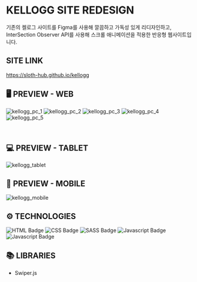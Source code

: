 # KELLOGG SITE REDESIGN

기존의 켈로그 사이트를 Figma를 사용해 깔끔하고 가독성 있게 리디자인하고,
InterSection Observer API를 사용해 스크롤 애니메이션을 적용한 반응형 웹사이트입니다.

## SITE LINK

https://sloth-hub.github.io/kellogg

## 🖥 PREVIEW - **WEB**
![kellogg_pc_1](https://github.com/sloth-hub/kellogg/assets/53851248/13cffea5-84d3-4892-af54-05e5d8d643fc)
![kellogg_pc_2](https://github.com/sloth-hub/kellogg/assets/53851248/5ab389f4-00de-468a-a870-284750aae6d6)
![kellogg_pc_3](https://github.com/sloth-hub/kellogg/assets/53851248/1d7d5067-7a36-46ab-a7f4-a62720f450cc)
![kellogg_pc_4](https://github.com/sloth-hub/kellogg/assets/53851248/bd555a7f-520b-41f2-ae8f-54a63820c46e)
![kellogg_pc_5](https://github.com/sloth-hub/kellogg/assets/53851248/046be0ac-4f0d-4c97-9040-e386ca3ba210)


<br>

## 💻 PREVIEW - **TABLET**

![kellogg_tablet](https://github.com/sloth-hub/whattoeattoday/assets/53851248/c04976d2-d777-430a-9483-8a33d57d0e6c)

## 📱 PREVIEW - **MOBILE**

![kellogg_mobile](https://github.com/sloth-hub/whattoeattoday/assets/53851248/c2dec2d2-3128-4336-8551-2fa9054daf40)

## ⚙ TECHNOLOGIES

![HTML Badge](https://img.shields.io/badge/html5-E34F26?style=for-the-badge&logo=html5&logoColor=white)
![CSS Badge](https://img.shields.io/badge/css3-1572B6?style=for-the-badge&logo=css3&logoColor=white)
![SASS Badge](https://img.shields.io/badge/sass-CC6699?style=for-the-badge&logo=sass&logoColor=black)
![Javascript Badge](https://img.shields.io/badge/javascript-F7DF1E?style=for-the-badge&logo=javascript&logoColor=black)
![Javascript Badge](https://img.shields.io/badge/figma-F24E1E?style=for-the-badge&logo=figma&logoColor=black)

## 📚 LIBRARIES

- Swiper.js
